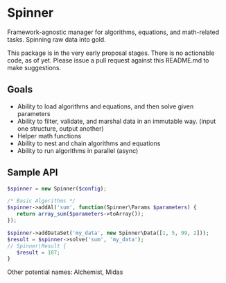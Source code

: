 # Spinner
Framework-agnostic manager for algorithms, equations, and math-related tasks. Spinning raw data into gold.

This package is in the very early proposal stages. There is no actionable code, as of yet. Please issue a pull request against this README.md to make suggestions.

## Goals
  * Ability to load algorithms and equations, and then solve given parameters
  * Ability to filter, validate, and marshal data in an immutable way. (input one structure, output another)
  * Helper math functions
  * Ability to nest and chain algorithms and equations
  * Ability to run algorithms in parallel (async)

## Sample API
```php
$spinner = new Spinner($config);

/* Basic Algorithms */
$spinner->addAl('sum', function(Spinner\Params $parameters) {
   return array_sum($parameters->toArray());
});

$spinner->addDataSet('my_data', new Spinner\Data([1, 5, 99, 2]));
$result = $spinner->solve('sum', 'my_data');
// Spinner\Result {
   $result = 107;
}
```

Other potential names: Alchemist, Midas
